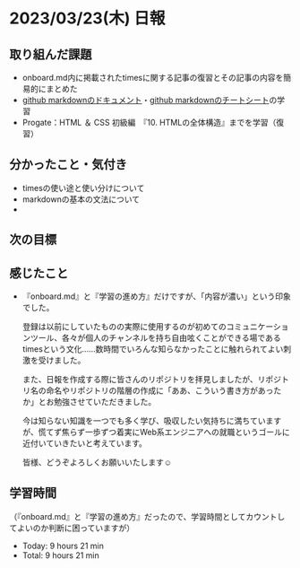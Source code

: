 # 2023/03/23(木) 日報
## 取り組んだ課題
- onboard.md内に掲載されたtimesに関する記事の復習とその記事の内容を簡易的にまとめた
- [github markdownのドキュメント](https://docs.github.com/ja/get-started/writing-on-github/getting-started-with-writing-and-formatting-on-github/basic-writing-and-formatting-syntax)・[github markdownのチートシート](https://gist.github.com/mignonstyle/083c9e1651d7734f84c99b8cf49d57fa)の学習
- Progate：HTML ＆ CSS 初級編　『10. HTMLの全体構造』までを学習（復習）


## 分かったこと・気付き
- timesの使い途と使い分けについて
- markdownの基本の文法について
- 

## 次の目標

## 感じたこと
- 『onboard.md』と『学習の進め方』だけですが、「内容が濃い」という印象でした。

  登録は以前にしていたものの実際に使用するのが初めてのコミュニケーションツール、各々が個人のチャンネルを持ち自由呟くことができる場であるtimesという文化......数時間でいろんな知らなかったことに触れられてよい刺激を受けました。
  
  また、日報を作成する際に皆さんのリポジトリを拝見しましたが、リポジトリ名の命名やリポジトリの階層の作成に「ああ、こういう書き方があったか」とお勉強させていただきました。
  
  今は知らない知識を一つでも多く学び、吸収したい気持ちに満ちていますが、慌てず焦らず一歩ずつ着実にWeb系エンジニアへの就職というゴールに近付いていきたいと考えています。
  
  皆様、どうぞよろしくお願いいたします☺️
  
## 学習時間
（『onboard.md』と『学習の進め方』だったので、学習時間としてカウントしてよいのか判断に困っていますが）
- Today: 9 hours 21 min
- Total: 9 hours 21 min
